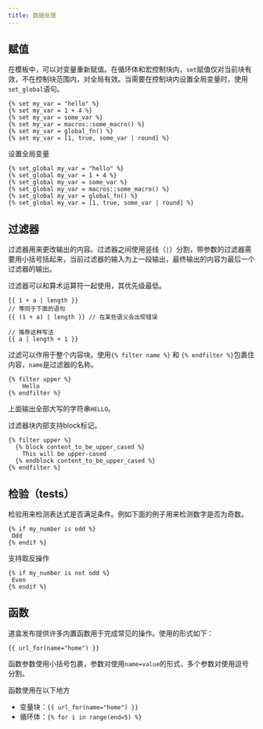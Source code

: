 ```yaml
---
title: 数据处理
---
```



## 赋值

在模板中，可以对变量重新赋值。在循环体和宏控制块内，`set`赋值仅对当前块有效，不在控制块范围内，对全局有效。当需要在控制块内设置全局变量时，使用`set_global`语句。

```jinja2
{% set my_var = "hello" %}
{% set my_var = 1 + 4 %}
{% set my_var = some_var %}
{% set my_var = macros::some_macro() %}
{% set my_var = global_fn() %}
{% set my_var = [1, true, some_var | round] %}
```

 设置全局变量

```jinja2
{% set_global my_var = "hello" %}
{% set_global my_var = 1 + 4 %}
{% set_global my_var = some_var %}
{% set_global my_var = macros::some_macro() %}
{% set_global my_var = global_fn() %}
{% set_global my_var = [1, true, some_var | round] %}
```

## 过滤器

过滤器用来更改输出的内容。过滤器之间使用竖线（`|`）分割，带参数的过滤器需要用小括号括起来，当前过滤器的输入为上一段输出，最终输出的内容为最后一个过滤器的输出。

过滤器可以和算术运算符一起使用，其优先级最低。

```jinja2
{{ 1 + a | length }}
// 等同于下面的语句
{{ (1 + a) | length }} // 在某些语义会出现错误

// 推荐这种写法
{{ a | length + 1 }}
```

过滤可以作用于整个内容块。使用`{% filter name %}` 和 `{% endfilter %}`包裹住内容，`name`是过滤器的名称。

```jinja2
{% filter upper %}
    Hello
{% endfilter %}
```

上面输出全部大写的字符串`HELLO`。

过滤器块内部支持block标记。

```jinja2
{% filter upper %}
  {% block content_to_be_upper_cased %}
    This will be upper-cased
  {% endblock content_to_be_upper_cased %} 
{% endfilter %}
```

## 检验（tests）

检验用来检测表达式是否满足条件。例如下面的例子用来检测数字是否为奇数。

```jinja2
{% if my_number is odd %}
 Odd
{% endif %}
```

支持取反操作

```jinja2
{% if my_number is not odd %}
 Even
{% endif %}
```

## 函数

道盒发布提供许多内置函数用于完成常见的操作。使用的形式如下：

```jinja2
{{ url_for(name="home") }}
```

函数参数使用小括号包裹，参数对使用`name=value`的形式，多个参数对使用逗号分割。

函数使用在以下地方

* 变量块：`{{ url_for(name="home") }}`
* 循环体：`{% for i in range(end=5) %}`



